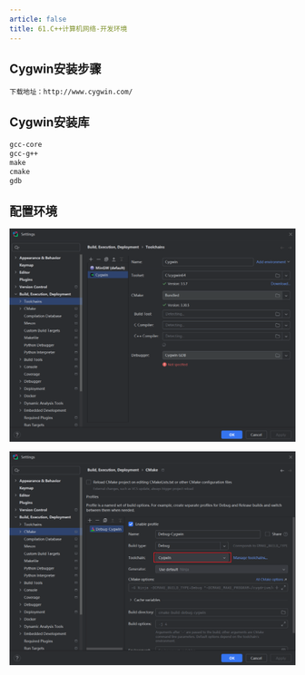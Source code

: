 ```yaml
---
article: false
title: 61.C++计算机网络-开发环境
---
```


## Cygwin安装步骤
```text
下载地址：http://www.cygwin.com/
```
## Cygwin安装库
```text
gcc-core
gcc-g++
make
cmake
gdb

```


## 配置环境
![img.png](img/img.png)

![img_1.png](img/img_1.png)























